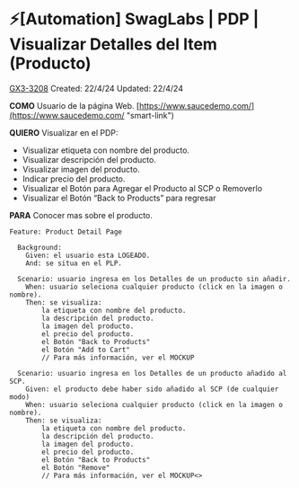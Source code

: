 # ⚡️[Automation] SwagLabs | PDP | Visualizar Detalles del Item (Producto)

[GX3-3208](https://upexgalaxy38.atlassian.net/browse/GX3-3208) Created: 22/4/24 Updated: 22/4/24

**COMO** Usuario de la página Web. [https://www.saucedemo.com/](https://www.saucedemo.com/ "smart-link")

**QUIERO** Visualizar en el PDP:

* Visualizar etiqueta con nombre del producto.
* Visualizar descripción del producto.
* Visualizar imagen del producto.
* Indicar precio del producto.
* Visualizar el Botón para Agregar el Producto al SCP o Removerlo
* Visualizar el Botón “Back to Products” para regresar

**PARA** Conocer mas sobre el producto.

```
Feature: Product Detail Page

  Background:
    Given: el usuario esta LOGEADO.
    And: se situa en el PLP.
  
  Scenario: usuario ingresa en los Detalles de un producto sin añadir.
    When: usuario seleciona cualquier producto (click en la imagen o nombre).
    Then: se visualiza:
        la etiqueta con nombre del producto.
        la descripción del producto.
        la imagen del producto.
        el precio del producto.
        el Botón "Back to Products"
        el Botón "Add to Cart"
        // Para más información, ver el MOCKUP
    
  Scenario: usuario ingresa en los Detalles de un producto añadido al SCP.
    Given: el producto debe haber sido añadido al SCP (de cualquier modo)
    When: usuario seleciona cualquier producto (click en la imagen o nombre).
    Then: se visualiza:
        la etiqueta con nombre del producto.
        la descripción del producto.
        la imagen del producto.
        el precio del producto.
        el Botón "Back to Products"
        el Botón "Remove"
        // Para más información, ver el MOCKUP<>
```
